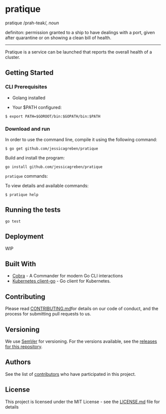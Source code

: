 # pratique

pratique /prah-teak/, _noun_

definiton: permission granted to a ship to have dealings with a port, given after quarantine or on showing a clean bill of health.

---

Pratique is a service can be launched that reports the overall health of a cluster.

## Getting Started

### CLI Prerequisites

* Golang installed

* Your $PATH configured:

```
$ export PATH=$GOROOT/bin:$GOPATH/bin:$PATH
```

### Download and run

In order to use the command line, compile it using the following command:

```
$ go get github.com/jessicagreben/pratique
```

Build and install the program:

```
go install github.com/jessicagreben/pratique
```

`pratique` commands:

To view details and available commands:

```
$ pratique help
```

## Running the tests

```
go test
```

## Deployment

WIP

## Built With

* [Cobra](https://github.com/spf13/cobra) - A Commander for modern Go CLI interactions
* [Kubernetes client-go](https://github.com/kubernetes/client-go) - Go client for Kubernetes.

## Contributing

Please read [CONTRIBUTING.md](https://github.com/JessicaGreben/pratique/blob/master/CONTRIBUTING.md)for details on our code of conduct, and the process for submitting pull requests to us.

## Versioning

We use [SemVer](http://semver.org/) for versioning. For the versions available, see the [releases for this repository](https://github.com/JessicaGreben/pratique/releases). 

## Authors

See the list of [contributors](https://github.com/JessicaGreben/pratique/graphs/contributors) who have participated in this project.

## License

This project is licensed under the MIT License - see the [LICENSE.md](LICENSE.md) file for details
